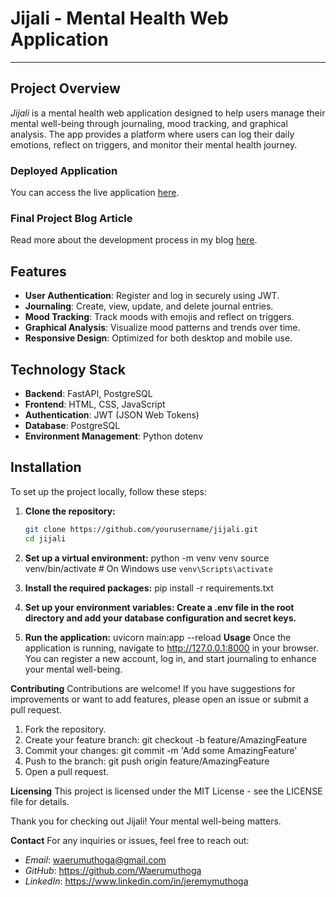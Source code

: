 # Jijali - Mental Health Web Application

---

## Project Overview

*Jijali* is a mental health web application designed to help users manage their mental well-being through journaling, mood tracking, and graphical analysis. The app provides a platform where users can log their daily emotions, reflect on triggers, and monitor their mental health journey.

### Deployed Application

You can access the live application [here](http://34.46.72.53/).

### Final Project Blog Article

Read more about the development process in my blog [here](https://www.linkedin.com/posts/jeremymuthoga_enhancing-mental-well-being-through-reflective-activity-7244420350346752000-9Jhi?utm_source=share&utm_medium=member_ios).

## Features

- **User Authentication**: Register and log in securely using JWT.
- **Journaling**: Create, view, update, and delete journal entries.
- **Mood Tracking**: Track moods with emojis and reflect on triggers.
- **Graphical Analysis**: Visualize mood patterns and trends over time.
- **Responsive Design**: Optimized for both desktop and mobile use.

## Technology Stack

- **Backend**: FastAPI, PostgreSQL
- **Frontend**: HTML, CSS, JavaScript
- **Authentication**: JWT (JSON Web Tokens)
- **Database**: PostgreSQL
- **Environment Management**: Python dotenv

## Installation

To set up the project locally, follow these steps:

1. **Clone the repository:**
   ```bash
   git clone https://github.com/yourusername/jijali.git
   cd jijali
2. **Set up a virtual environment:**
   python -m venv venv
   source venv/bin/activate  # On Windows use `venv\Scripts\activate`
   
3. **Install the required packages:**
   pip install -r requirements.txt
   
4. **Set up your environment variables: Create a .env file in the root directory and add your database configuration and secret keys.**

5. **Run the application:**
     uvicorn main:app --reload
**Usage**
Once the application is running, navigate to http://127.0.0.1:8000 in your browser. You can register a new account, log in, and start journaling to enhance your mental well-being.

**Contributing**
Contributions are welcome! If you have suggestions for improvements or want to add features, please open an issue or submit a pull request.
1. Fork the repository.
2. Create your feature branch: git checkout -b feature/AmazingFeature
3. Commit your changes: git commit -m 'Add some AmazingFeature'
4. Push to the branch: git push origin feature/AmazingFeature
5. Open a pull request.

**Licensing**
This project is licensed under the MIT License - see the LICENSE file for details.

Thank you for checking out Jijali! Your mental well-being matters.

**Contact**
For any inquiries or issues, feel free to reach out:
- *Email*: waerumuthoga@gmail.com
- *GitHub*: https://github.com/Waerumuthoga
- *LinkedIn*: https://www.linkedin.com/in/jeremymuthoga
